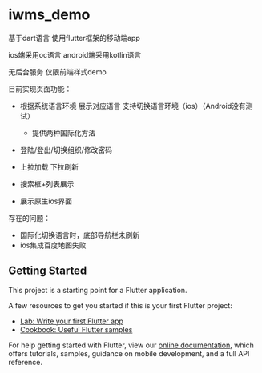 # iwms_demo

基于dart语言 使用flutter框架的移动端app

ios端采用oc语言 android端采用kotlin语言

无后台服务 仅限前端样式demo

目前实现页面功能：

- 根据系统语言环境 展示对应语言 支持切换语言环境（ios）（Android没有测试）
  - 提供两种国际化方法

- 登陆/登出/切换组织/修改密码

- 上拉加载 下拉刷新

- 搜索框+列表展示

- 展示原生ios界面

存在的问题：

- 国际化切换语言时，底部导航栏未刷新
- ios集成百度地图失败
## Getting Started

This project is a starting point for a Flutter application.

A few resources to get you started if this is your first Flutter project:

- [Lab: Write your first Flutter app](https://flutter.dev/docs/get-started/codelab)
- [Cookbook: Useful Flutter samples](https://flutter.dev/docs/cookbook)

For help getting started with Flutter, view our
[online documentation](https://flutter.dev/docs), which offers tutorials,
samples, guidance on mobile development, and a full API reference.
